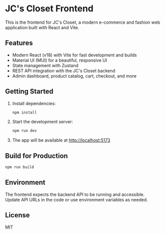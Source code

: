 # JC's Closet Frontend

This is the frontend for JC's Closet, a modern e-commerce and fashion web application built with React and Vite.

## Features
- Modern React (v18) with Vite for fast development and builds
- Material UI (MUI) for a beautiful, responsive UI
- State management with Zustand
- REST API integration with the JC's Closet backend
- Admin dashboard, product catalog, cart, checkout, and more

## Getting Started

1. Install dependencies:
   ```bash
   npm install
   ```
2. Start the development server:
   ```bash
   npm run dev
   ```
3. The app will be available at [http://localhost:5173](http://localhost:5173)

## Build for Production

```bash
npm run build
```

## Environment

The frontend expects the backend API to be running and accessible. Update API URLs in the code or use environment variables as needed.

## License

MIT
